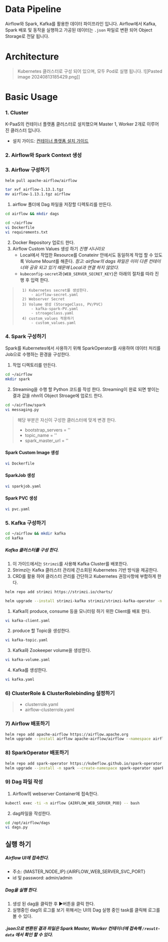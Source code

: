 # Data Pipeline 
Airflow와 Spark, Kafka를 활용한 데이터 파이프라인 입니다. Airflow에서 Kafka, Spark 배포 및 동작을 실행하고 가공된 데이터는 `.json` 파일로 변환 되어 Object Storage로 전달 됩니다.

# Architecture
> Kubernetes 클러스터로 구성 되어 있으며, 모두 Pod로 실행 됩니다. ![[Pasted image 20240813185429.png]]

# Basic Usage

### 1. Cluster
K-PaaS의 컨테이너 플랫폼 클러스터로 설치했으며 Master 1, Worker 2개로 이루어진 클러스터 입니다. 
- 설치 가이드: [컨테이너 플랫폼 설치 가이드](https://github.com/K-PaaS/container-platform/blob/master/install-guide/standalone/cp-cluster-install-single.md)

### 2. Airflow와 Spark Context 생성
### 3. Airflow 구성하기

```bash
helm pull apache-airflow/airflow
```

```bash
tar xvf airflow-1.13.1.tgz
mv airflow-1.13.1.tgz airflow
```

1) airflow 폴더에 Dag 파일을 저장할 디렉토리를 만든다.
```bash
cd airflow && mkdir dags
```

```bash
cd ~/airflow
vi Dockerfile
vi requirements.txt
```

2) Docker Repository 업로드 한다.
3) Airflow Custom Values 생성 하기
	*진행 시나리오*
	- Local에서 작업한 Resource를 Conateinr 안에서도 동일하게 작업 할 수 있도록 Volume Mount를 해준다.
		*참고: airflow의 dags 파일은 이미 다른 컨테이너와 공유 되고 있기 때문에 Local과 연결 하지 않았다.*
	-  `kubeconfig-secret`과`{WEB_SERVER_SECRET_KEY}`은 아래의 절차를 따라 진행 후 입력 한다.
>		1) Kubernetes secret를 생성한다.
> 			- airflow-secret.yaml
>		2) Webserver Secret
>		3) Volume 생성 (StorageClass, PV/PVC)
> 			- kafka-spark-PV.yaml
> 			- stroageclass.yaml
>		4) custom_values 적용하기
> 			- custom_values.yaml

### 4. Spark 구성하기
Spark를 Kubernetes에서 사용하기 위해 SparkOperator를 사용하여 데이터 처리를 Job으로 수행하는 환경을 구성한다.

1) 작업 디렉토리를 만든다.
```bash
cd ~/airflow
mkdir spark
```

2) Streaming을 수행 할 Python 코드를 작성 한다. 
	Streaming이 완료 되면 쌓이는 결과 값을 nhn의 Object Stroage에 업로드 한다.
```bash
cd ~/airflow/spark
vi messaging.py
```

> 해당 부분은 자신이 구성한 클러스터에 맞게 변경 한다.
> 	- bootstrap_servers = ''
> 	- topic_name = ''
> 	- spark_master_url = ''

#### Spark Custom Image 생성
```bash
vi Dockerfile
```

#### SparkJob 생성
```bash
vi sparkjob.yaml
```

#### Spark PVC 생성
```bash
vi pvc.yaml
```

### 5. Kafka 구성하기 
```bash
cd ~/airflow && mkdir kafka
cd kafka
```
##### Kafka 클러스터를 구성 한다.
1. 이 가이드에서는 `Strimzi`를 사용해 Kafka Cluster를 배포한다.
2. Strimzi는 Kafka 클러스터 관리에 간소회된 Kubernetes 기반 방식을 제공한다.
3. CRD를 활용 하여 클러스터 관리를 간단하고 Kubernetes 권장사항에 부합하게 한다.

```bash
helm repo add strimzi https://strimzi.io/charts/
```

```bash
helm upgrade --install strimzi-kafka strimzi/strimzi-kafka-operator -n kafka --create-namespace
```

1) Kafka의 produce, consume 등을 모니터링 하기 위한 Client를 배포 한다.
```bash
vi kafka-client.yaml
```

2) produce 할 Topic을 생성한다.
```bash
vi kafka-topic.yaml
```

3) Kafka와 Zookeeper volume을 생성한다.
```bash
vi kafka-volume.yaml
```

4) Kafka를 생성한다.
```bash
vi kafka.yaml
```

### 6) ClusterRole & ClusterRolebinding 설정하기
> - clusterrole.yaml
> - airflow-clusterrole.yaml
### 7) Airflow 배포하기
```bash
helm repo add apache-airflow https://airflow.apache.org
helm upgrade --install airflow apache-airflow/airflow --namespace airflow --create-namespace -f custom_values.yaml
```
### 8) SparkOperator 배포하기
```bash
helm repo add spark-operator https://kubeflow.github.io/spark-operator
helm upgrade --install -n spark --create-namespace spark-operator spark-operator/spark-operator --set webhook.enable=true
```
### 9) Dag 파일 작성
1. Airflow의 webserver Container에 접속한다.
```bash
kubectl exec -ti -n airflow {AIRFLOW_WEB_SERVER_POD} -- bash
```

2. dag파일을 작성한다.
```bash
cd /opt/airflow/dags
vi dags.py
```

## 실행 하기
##### Airflow UI에 접속한다.
- 주소: {MASTER_NODE_IP}:{AIRFLOW_WEB_SERVER_SVC_PORT}
- id 및 password: admin/admin
##### Dag을 실행 한다.
1. 생성 된 dag을 클릭한 후 ▶️버튼을 클릭 한다.
3. 실행중인 dag의 로그를 보기 위해서는 UI의 Dag 실행 중인 task를 클릭해 로그를 볼 수 있다.
##### .json으로 변환된 결과 파일은 Spark Master, Worker 컨테이너에 접속해 `/result-data` 에서 확인 할 수 있다.


